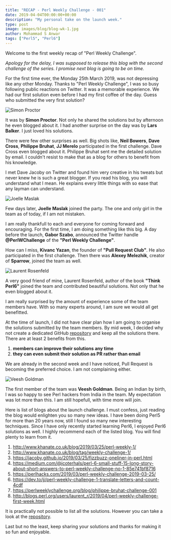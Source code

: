 ```yaml
---
title: "RECAP - Perl Weekly Challenge - 001"
date: 2019-04-04T00:00:00+00:00
description: "My personal take on the launch week."
type: post
image: images/blog/blog-wk-1.jpg
author: Mohammad S Anwar
tags: ["Perl5", "Perl6"]
---
```

Welcome to the first weekly recap of "Perl Weekly Challenge".

*Apology for the delay, I was supposed to release this blog with the second challenge of the series. I promise next blog is going to be on time.*

For the first time ever, the Monday 25th March 2019, was not depressing like any other Monday. Thanks to "Perl Weekly Challenge", I was so busy following public reactions on Twitter. It was a memorable experience. We had our first solution even before I had my first coffee of the day. Guess who submitted the very first solution?

![Simon Proctor](/images/team/simon_proctor.jpg "Simon Proctor")

It was by **Simon Proctor**. Not only he shared the solutions but by afternoon he even blogged about it. I had another surprise on the day was by **Lars Balker**. I just loved his solutions.

There were few other surprises as well. Big shots like, **Neil Bowers**, **Dave Cross**, **Philippe Bruhat**, **JJ Merelo** participated in the first challenge. Dave Cross even blogged about it. Philippe Bruhat sent me the detailed solution by email. I couldn't resist to make that as a blog for others to benefit from his knowledge.

I met Dave Jacoby on Twitter and found him very creative in his tweats but never knew he is such a great blogger. If you read his blog, you will understand what I mean. He explains every little things with so ease that any layman can understand.

![Joelle Maslak](/images/team/joelle_maslak.jpg)

Few days later, **Joelle Maslak** joined the party. The one and only girl in the team as of today, if I am not mistaken.

I am really thankfull to each and everyone for coming forward and encouraging. For the first time, I am doing something like this big. A day before the launch, **Gabor Szabo**, announced the Twitter handle **@PerlWChallenge** of the **"Perl Weekly Challenge"**.

How can I miss, **Kivanc Yazan**, the founder of **"Pull Request Club"**. He also participated in the first challenge. Then there was **Alexey Melezhik**, creator of **Sparrow**, joined the team as well.

![Laurent Rosenfeld](/images/team/laurent_rosenfeld.jpg)

A very good friend of mine, Laurent Rosenfeld, author of the book **"Think Perl6"** joined the team and contributed beautiful solutions. Not only that he even blogged about it.

I am really surprised by the amount of experience some of the team members have. With so many experts around, I am sure we would all get benefitted.

At the time of launch, I did not have clear plan how I am going to organise the solutions submitted by the team members. By mid week, I decided why not create a dedicated GitHub [repository](https://github.com/manwar/perlweeklychallenge-club) and keep all the solutions there. There are at least 2 benefits from this.

1. **members can improve their solutions any time**
2. **they can even submit their solution as PR rather than email**

We are already in the second week and I have noticed, Pull Request is becoming the preferred choice. I am not complaining either.

![Veesh Goldman](/images/team/veesh_goldman.jpg)

The first member of the team was **Veesh Goldman**. Being an Indian by birth, I was so happy to see Perl hackers from India in the team. My expectation was lot more than this. I am still hopefull, with time more will join.

Here is list of blogs about the launch challenge. I must confess, just reading the blog would enlighten you so many new ideas. I have been doing Perl5 for more than 20 years now, still I found so many new interesting techniques. Since I have only recently started learning Perl6, I enjoyed Perl6 solutions as well. I highly recommend each of the listed blog. You will find plenty to learn from it.

1. http://www.khanate.co.uk/blog/2019/03/25/perl-weekly-1/
2. http://www.khanate.co.uk/blog/tag/weekly-challenge-1/
3. https://jacoby.github.io/2019/03/25/fizzbuzz-oneliner-in-perl.html
4. https://medium.com/@jcoterhals/perl-6-small-stuff-15-long-story-about-short-answers-to-perl-weekly-challenge-no-1-85e741bf8716
5. https://perlhacks.com/2019/03/perl-weekly-challenge-2019-03-25/
6. https://dev.to/jj/perl-weekly-challenge-1-translate-letters-and-count-4cdf
7. https://perlweeklychallenge.org/blog/philippe-bruhat-challenge-001
8. http://blogs.perl.org/users/laurent_r/2019/04/perl-weekly-challenge-first-week.html

It is practically not possible to list all the solutions. However you can take a look at the [repository](https://github.com/manwar/perlweeklychallenge-club/tree/master/challenge-001).

Last but no the least, keep sharing your solutions and thanks for making it so fun and enjoyable.
